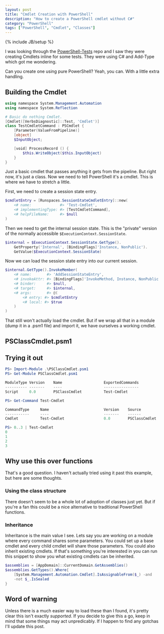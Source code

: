 ```yaml
---
layout: post
title: "Cmdlet Creation with PowerShell"
description: "How to create a PowerShell cmdlet without C#"
category: "PowerShell"
tags: ["PowerShell", "Cmdlet", "Classes"]
---
```

{% include JB/setup %}

I was looking through the [PowerShell-Tests](https://github.com/PowerShell/PowerShell-Tests/tree/master) repo and I saw they were creating Cmdlets inline for some tests. They were using C# and Add-Type which got me wondering.

Can you create one using pure PowerShell? Yeah, you can. With a little extra handling.

## Building the Cmdlet

```powershell
using namespace System.Management.Automation
using namespace System.Reflection

# Basic do nothing Cmdlet.
[Cmdlet([VerbsDiagnostic]::Test, 'Cmdlet')]
class TestCmdletCommand : PSCmdlet {
    [Parameter(ValueFromPipeline)]
    [object]
    $InputObject;

    [void] ProcessRecord () {
        $this.WriteObject($this.InputObject)
    }
}
```

Just a basic cmdlet that passes anything it gets from the pipeline.  But right now, it's just a class.
Now we need to tell PowerShell it's a cmdlet. This is where we have to stretch a little.

<!--more-->

First, we need to create a session state entry.

```powershell
$cmdletEntry = [Runspaces.SessionStateCmdletEntry]::new(
    <# name:             #> 'Test-Cmdlet',
    <# implementingType: #> [TestCmdletCommand],
    <# helpFileName:     #> $null
)
```

Then we need to get the internal session state.  This is the "private" version of the normally accessible
`$ExecutionContext.SessionState`.

```powershell
$internal = $ExecutionContext.SessionState.GetType().
    GetProperty('Internal', [BindingFlags]'Instance, NonPublic').
    GetValue($ExecutionContext.SessionState)
```

Now we can load the session state entry into our current session.

```powershell
$internal.GetType().InvokeMember(
    <# name:       #> 'AddSessionStateEntry',
    <# invokeAttr: #> [BindingFlags]'InvokeMethod, Instance, NonPublic',
    <# binder:     #> $null,
    <# target:     #> $internal,
    <# args:       #> @(
        <# entry: #> $cmdletEntry
        <# local: #> $true
    )
)
```

That still won't actually load the cmdlet.  But if we wrap all that in a module (dump it in a .psm1 file)
and import it, we have ourselves a working cmdlet.

## PSClassCmdlet.psm1

<script src="https://gist.github.com/SeeminglyScience/533140625f67f2f46535e652c8cd6da2.js"></script>

## Trying it out

```powershell
PS> Import-Module .\PSClassCmdlet.psm1
PS> Get-Module PSClassCmdlet.psm1

ModuleType Version    Name                   ExportedCommands
---------- -------    ----                   ----------------
Script     0.0        PSClassCmdlet          Test-Cmdlet

PS> Get-Command Test-Cmdlet

CommandType     Name                         Version    Source
-----------     ----                         -------    ------
Cmdlet          Test-Cmdlet                  0.0        PSClassCmdlet

PS> 0..3 | Test-Cmdlet
0
1
2
3
```

## Why use this over functions

That's a good question.  I haven't actually tried using it past this example, but here are some thoughts.

### Using the class structure

There doesn't seem to be a whole lot of adoption of classes just yet. But if you're a fan this could
be a nice alternative to traditional PowerShell functions.

### Inheritance

Inheritance is the main value I see. Lets say you are working on a module where every command shares
some parameters.  You could set up a base cmdlet and every child cmdlet will share those parameters.
You could also inherit existing cmdlets.  If that's something you're interested in you can run this
snippet to show you what existing cmdlets can be inherited.

```powershell
$assemblies = [AppDomain]::CurrentDomain.GetAssemblies()
$assemblies.GetTypes().Where{
    [System.Management.Automation.Cmdlet].IsAssignableFrom($_) -and
    -not $_.IsSealed
}
```

## Word of warning

Unless there is a much easier way to load these than I found, it's pretty clear this isn't exactly
*supported*.  If you decide to give this a go, keep in mind that some things may act unpredicably.
If I happen to find any gotchas I'll update this post.